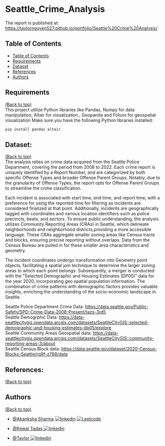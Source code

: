 # Seattle_Crime_Analysis

The report is published at: https://taylornguyen527.github.io/portfolio/Seattle%20Crime%20Analysis/

## Table of Contents
- [Table of Contents](#table-of-contents)
- [Requirements](#requirements)
- [Dataset](#dataset)
- [References](#references)
- [Authors](#authors)

## Requirements
[(Back to top)](#table-of-contents)  
This project utilize Python libraries like Pandas, Numpy for data manipulation, Altair for visualization., Geopanda and Folium for geospatial visualization
Make sure you have the following Python libraries installed:

```bash
pip install pandas altair 
```

## Dataset:
[(Back to top)](#table-of-contents)  
The analysis relies on crime data acquired from the Seattle Police Department, covering the period from 2008 to 2022. Each crime report is uniquely identified by a Report Number, and are categorized by both specific Offense Types and broader Offense Parent Groups. Notably, due to the granularity of Offense Types, the report opts for Offense Parent Groups to streamline the crime classification.

Each incident is associated with start time, end time, and report time, with a preference for using the reported time for filtering as incidents are considered finalized at that point. Additionally, incidents are geographically tagged with coordinates and various location identifiers such as police precincts, beats, and sectors. To ensure public understanding, the analysis utilizes Community Reporting Areas (CRAs) in Seattle, which delineate neighborhoods and neighborhood districts,providing a more accessible language. These CRAs aggregate smaller zoning areas like Census tracts and blocks, ensuring precise reporting without overlaps. Data from the Census Bureau are pulled in for these smaller area characteristics and geometry.

The incident coordinates undergo transformation into Geometry point objects, facilitating a spatial join technique to determine the larger zoning areas to which each point belongs. Subsequently, a merger is conducted with the "Selected Demographic and Housing Estimates (DP05)" data for the year 2020, incorporating geo spatial population information. The combination of crime patterns with demographic factors provides valuable insights, enriching the understanding of the socio-economic landscape in Seattle.

Seattle Police Department Crime Data: https://data.seattle.gov/Public-Safety/SPD-Crime-Data-2008-Present/tazs-3rd5  
Seattle Demogrphic Data: https://data-seattlecitygis.opendata.arcgis.com/datasets/SeattleCityGIS::selected-demographic-and-housing-estimates-dp05/explore  
Seattle Community Areas Geospatial data: https://data-seattlecitygis.opendata.arcgis.com/datasets/SeattleCityGIS::community-reporting-areas-3/about  
Seattle Census Block data: https://data.seattle.gov/dataset/2020-Census-Blocks-Seattle/rg9f-z788/data  


## References:
[(Back to top)](#table-of-contents)  


## Authors
[(Back to top)](#table-of-contents)

- [@Akanksha Sharma](https://github.com/akankshasharmadid)
    [![linkedin](https://img.shields.io/badge/linkedin-0A66C2?style=for-the-badge&logo=linkedin&logoColor=white)](https://www.linkedin.com/in/akanksha-12831bb1)
    [![Leetcode](https://img.shields.io/badge/LeetCode-000000?style=for-the-badge&logo=LeetCode&logoColor=#d16c06)](https://www.leetcode.com/akanksha185/)

- [@Kewal Tadas ](https://github.com/kewal97)
    [![linkedin](https://img.shields.io/badge/linkedin-0A66C2?style=for-the-badge&logo=linkedin&logoColor=white)](https://www.linkedin.com/in/kewaltadas/)
- [@Taylor ](https://github.com/tuananhnguyen527)
    [![linkedin](https://img.shields.io/badge/linkedin-0A66C2?style=for-the-badge&logo=linkedin&logoColor=white)](https://www.linkedin.com/in/taylor527/)
